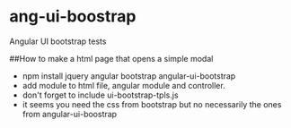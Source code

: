 # ang-ui-boostrap
Angular UI bootstrap tests

##How to make a html page that opens a simple modal
- npm install jquery angular bootstrap angular-ui-bootstrap
- add module to html file, angular module and controller.
- don't forget to include ui-bootstrap-tpls.js
- it seems you need the css from bootstrap but no necessarily the ones from angular-ui-boostrap
